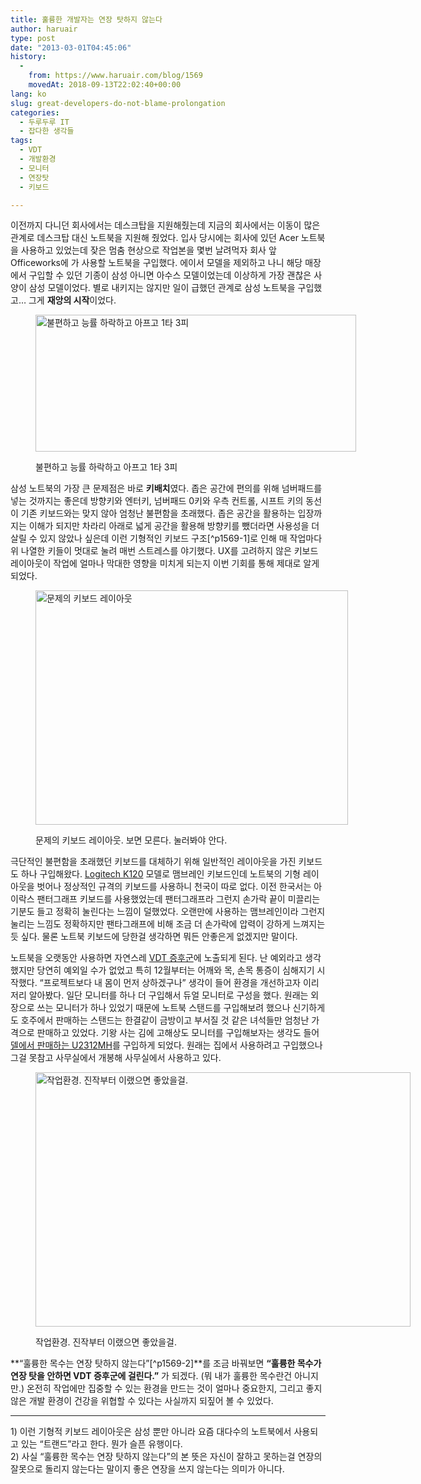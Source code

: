 ```yaml
---
title: 훌륭한 개발자는 연장 탓하지 않는다
author: haruair
type: post
date: "2013-03-01T04:45:06"
history:
  - 
    from: https://www.haruair.com/blog/1569
    movedAt: 2018-09-13T22:02:40+00:00
lang: ko
slug: great-developers-do-not-blame-prolongation
categories:
  - 두루두루 IT
  - 잡다한 생각들
tags:
  - VDT
  - 개발환경
  - 모니터
  - 연장탓
  - 키보드

---
```

이전까지 다니던 회사에서는 데스크탑을 지원해줬는데 지금의 회사에서는 이동이 많은 관계로 데스크탑 대신 노트북을 지원해 줬었다. 입사 당시에는 회사에 있던 Acer 노트북을 사용하고 있었는데 잦은 멈춤 현상으로 작업본을 몇번 날려먹자 회사 앞 Officeworks에 가 사용할 노트북을 구입했다. 에이서 모델을 제외하고 나니 해당 매장에서 구입할 수 있던 기종이 삼성 아니면 아수스 모델이었는데 이상하게 가장 괜찮은 사양이 삼성 모델이었다. 별로 내키지는 않지만 일이 급했던 관계로 삼성 노트북을 구입했고&#8230; 그게 **재앙의 시작**이었다.<figure id="attachment_1576" style="width: 513px" class="wp-caption aligncenter">

[<img data-attachment-id="1576" data-permalink="https://edykim.com/blog/1569/orz" data-orig-file="https://edykim.com/wp-content/uploads/2013/03/orz.jpg?fit=513%2C219&ssl=1" data-orig-size="513,219" data-comments-opened="1" data-image-meta="{&quot;aperture&quot;:&quot;0&quot;,&quot;credit&quot;:&quot;&quot;,&quot;camera&quot;:&quot;&quot;,&quot;caption&quot;:&quot;&quot;,&quot;created_timestamp&quot;:&quot;0&quot;,&quot;copyright&quot;:&quot;&quot;,&quot;focal_length&quot;:&quot;0&quot;,&quot;iso&quot;:&quot;0&quot;,&quot;shutter_speed&quot;:&quot;0&quot;,&quot;title&quot;:&quot;&quot;}" data-image-title="orz" data-image-description="" data-medium-file="https://edykim.com/wp-content/uploads/2013/03/orz.jpg?fit=300%2C128&ssl=1" data-large-file="https://edykim.com/wp-content/uploads/2013/03/orz.jpg?fit=513%2C219&ssl=1" src="https://edykim.com/wp-content/uploads/2013/03/orz.jpg?resize=513%2C219" alt="불편하고 능률 하락하고 아프고 1타 3피" width="513" height="219" class="size-full wp-image-1576" srcset="https://edykim.com/wp-content/uploads/2013/03/orz.jpg?w=513&ssl=1 513w, https://edykim.com/wp-content/uploads/2013/03/orz.jpg?resize=300%2C128&ssl=1 300w" sizes="(max-width: 513px) 100vw, 513px" data-recalc-dims="1" />][1]<figcaption class="wp-caption-text">불편하고 능률 하락하고 아프고 1타 3피</figcaption></figure> 

삼성 노트북의 가장 큰 문제점은 바로 **키배치**였다. 좁은 공간에 편의를 위해 넘버패드를 넣는 것까지는 좋은데 방향키와 엔터키, 넘버패드 0키와 우측 컨트롤, 시프트 키의 동선이 기존 키보드와는 맞지 않아 엄청난 불편함을 초래했다. 좁은 공간을 활용하는 입장까지는 이해가 되지만 차라리 아래로 넓게 공간을 활용해 방향키를 뺐더라면 사용성을 더 살릴 수 있지 않았나 싶은데 이런 기형적인 키보드 구조[^p1569-1]로 인해 매 작업마다 위 나열한 키들이 멋대로 눌려 매번 스트레스를 야기했다. UX를 고려하지 않은 키보드 레이아웃이 작업에 얼마나 막대한 영향을 미치게 되는지 이번 기회를 통해 제대로 알게 되었다.<figure id="attachment_1571" style="width: 500px" class="wp-caption aligncenter">

[<img data-attachment-id="1571" data-permalink="https://edykim.com/blog/1569/samsung-keyboard" data-orig-file="https://edykim.com/wp-content/uploads/2013/03/samsung-keyboard.jpg?fit=500%2C375&ssl=1" data-orig-size="500,375" data-comments-opened="1" data-image-meta="{&quot;aperture&quot;:&quot;0&quot;,&quot;credit&quot;:&quot;&quot;,&quot;camera&quot;:&quot;Nexus 4&quot;,&quot;caption&quot;:&quot;&quot;,&quot;created_timestamp&quot;:&quot;1039348800&quot;,&quot;copyright&quot;:&quot;&quot;,&quot;focal_length&quot;:&quot;4.6&quot;,&quot;iso&quot;:&quot;1300&quot;,&quot;shutter_speed&quot;:&quot;0.05&quot;,&quot;title&quot;:&quot;&quot;}" data-image-title="Samsung Notebook Keyboard Layout" data-image-description="" data-medium-file="https://edykim.com/wp-content/uploads/2013/03/samsung-keyboard.jpg?fit=300%2C225&ssl=1" data-large-file="https://edykim.com/wp-content/uploads/2013/03/samsung-keyboard.jpg?fit=500%2C375&ssl=1" src="https://edykim.com/wp-content/uploads/2013/03/samsung-keyboard.jpg?resize=500%2C375" alt="문제의 키보드 레이아웃" width="500" height="375" class="size-full wp-image-1571" srcset="https://edykim.com/wp-content/uploads/2013/03/samsung-keyboard.jpg?w=500&ssl=1 500w, https://edykim.com/wp-content/uploads/2013/03/samsung-keyboard.jpg?resize=300%2C225&ssl=1 300w" sizes="(max-width: 500px) 100vw, 500px" data-recalc-dims="1" />][2]<figcaption class="wp-caption-text">문제의 키보드 레이아웃. 보면 모른다. 눌러봐야 안다.</figcaption></figure> 

극단적인 불편함을 초래했던 키보드를 대체하기 위해 일반적인 레이아웃을 가진 키보드도 하나 구입해왔다. <a href="http://www.logitech.com/en-us/product/6692?crid=26" target="_blank">Logitech K120</a> 모델로 맴브레인 키보드인데 노트북의 기형 레이아웃을 벗어나 정상적인 규격의 키보드를 사용하니 천국이 따로 없다. 이전 한국서는 아이락스 팬터그래프 키보드를 사용했었는데 팬터그래프라 그런지 손가락 끝이 미끌리는 기분도 들고 정확히 눌린다는 느낌이 덜했었다. 오랜만에 사용하는 맴브레인이라 그런지 눌리는 느낌도 정확하지만 팬타그래프에 비해 조금 더 손가락에 압력이 강하게 느껴지는듯 싶다. 물론 노트북 키보드에 당한걸 생각하면 뭐든 안좋은게 없겠지만 말이다.

노트북을 오랫동안 사용하면 자연스레 <a href="http://ko.wikipedia.org/wiki/VDT_%EC%A6%9D%ED%9B%84%EA%B5%B0" target="_blank">VDT 증후군</a>에 노출되게 된다. 난 예외라고 생각했지만 당연히 예외일 수가 없었고 특히 12월부터는 어깨와 목, 손목 통증이 심해지기 시작했다. &#8220;프로젝트보다 내 몸이 먼저 상하겠구나&#8221; 생각이 들어 환경을 개선하고자 이리저리 알아봤다. 일단 모니터를 하나 더 구입해서 듀얼 모니터로 구성을 했다. 원래는 외장으로 쓰는 모니터가 하나 있었기 때문에 노트북 스탠드를 구입해보려 했으나 신기하게도 호주에서 판매하는 스탠드는 한결같이 금방이고 부서질 것 같은 녀석들만 엄청난 가격으로 판매하고 있었다. 기왕 사는 김에 고해상도 모니터를 구입해보자는 생각도 들어 <a href="http://accessories.us.dell.com/sna/productdetail.aspx?c=us&#038;cs=19&#038;l=en&#038;sku=320-2807" target="_blank">델에서 판매하는 U2312MH</a>를 구입하게 되었다. 원래는 집에서 사용하려고 구입했으나 그걸 못참고 사무실에서 개봉해 사무실에서 사용하고 있다.<figure id="attachment_1572" style="width: 600px" class="wp-caption aligncenter">

[<img data-attachment-id="1572" data-permalink="https://edykim.com/blog/1569/feel-desktop" data-orig-file="https://edykim.com/wp-content/uploads/2013/03/feel-desktop.jpg?fit=600%2C407&ssl=1" data-orig-size="600,407" data-comments-opened="1" data-image-meta="{&quot;aperture&quot;:&quot;0&quot;,&quot;credit&quot;:&quot;&quot;,&quot;camera&quot;:&quot;Nexus 4&quot;,&quot;caption&quot;:&quot;&quot;,&quot;created_timestamp&quot;:&quot;1362136904&quot;,&quot;copyright&quot;:&quot;&quot;,&quot;focal_length&quot;:&quot;0&quot;,&quot;iso&quot;:&quot;0&quot;,&quot;shutter_speed&quot;:&quot;0&quot;,&quot;title&quot;:&quot;&quot;}" data-image-title="Workplace" data-image-description="" data-medium-file="https://edykim.com/wp-content/uploads/2013/03/feel-desktop.jpg?fit=300%2C203&ssl=1" data-large-file="https://edykim.com/wp-content/uploads/2013/03/feel-desktop.jpg?fit=600%2C407&ssl=1" src="https://edykim.com/wp-content/uploads/2013/03/feel-desktop.jpg?resize=600%2C407" alt="작업환경. 진작부터 이랬으면 좋았을걸." width="600" height="407" class="size-full wp-image-1572" srcset="https://edykim.com/wp-content/uploads/2013/03/feel-desktop.jpg?w=600&ssl=1 600w, https://edykim.com/wp-content/uploads/2013/03/feel-desktop.jpg?resize=300%2C203&ssl=1 300w" sizes="(max-width: 600px) 100vw, 600px" data-recalc-dims="1" />][3]<figcaption class="wp-caption-text">작업환경. 진작부터 이랬으면 좋았을걸.</figcaption></figure> 

**&#8220;훌륭한 목수는 연장 탓하지 않는다&#8221;[^p1569-2]**를 조금 바꿔보면 **&#8220;훌륭한 목수가 연장 탓을 안하면 VDT 증후군에 걸린다.&#8221;** 가 되겠다. (뭐 내가 훌륭한 목수란건 아니지만.) 온전히 작업에만 집중할 수 있는 환경을 만드는 것이 얼마나 중요한지, 그리고 좋지 않은 개발 환경이 건강을 위협할 수 있다는 사실까지 되짚어 볼 수 있었다.

* * *

<div class="footnote">
  <div id="fn:p1569-1">
    1) 이런 기형적 키보드 레이아웃은 삼성 뿐만 아니라 요즘 대다수의 노트북에서 사용되고 있는 &#8220;트랜드&#8221;라고 한다. 뭔가 슬픈 유행이다.
  </div>
  
  <div id="fn:p1569-2">
    2) 사실 &#8220;훌륭한 목수는 연장 탓하지 않는다&#8221;의 본 뜻은 자신이 잘하고 못하는걸 연장의 잘못으로 돌리지 않는다는 말이지 좋은 연장을 쓰지 않는다는 의미가 아니다.
  </div>
</div>

 [1]: https://edykim.com/wp-content/uploads/2013/03/orz.jpg
 [2]: https://edykim.com/wp-content/uploads/2013/03/samsung-keyboard.jpg
 [3]: https://edykim.com/wp-content/uploads/2013/03/feel-desktop.jpg